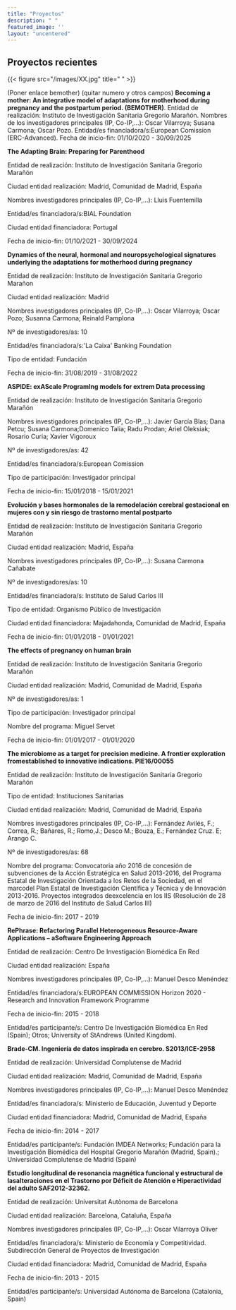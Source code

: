 ```yaml
---
title: "Proyectos"
description: " "
featured_image: ''
layout: "uncentered"
---
```

## Proyectos recientes

{{< figure src="/images/XX.jpg" title=" " >}}

(Poner enlace bemother)
(quitar numero y otros campos)
**Becoming a mother: An integrative model of adaptations for motherhood during pregnancy and the postpartum period. (BEMOTHER)**. Entidad de realización: Instituto de Investigación Sanitaria Gregorio Marañón. Nombres de los investigadores principales (IP, Co-IP,...): Oscar Vilarroya; Susana Carmona; Oscar Pozo. Entidad/es financiadora/s:European Comission (ERC-Advanced). Fecha de inicio-fin: 01/10/2020 -  30/09/2025 


**The Adapting Brain: Preparing for Parenthood**

Entidad de realización: Instituto de Investigación Sanitaria Gregorio Marañón

Ciudad entidad realización: Madrid,  Comunidad de Madrid,  España

Nombres investigadores principales (IP, Co-IP,...): Lluis Fuentemilla

Entidad/es financiadora/s:BIAL Foundation

Ciudad entidad financiadora: Portugal

Fecha de inicio-fin: 01/10/2021 -  30/09/2024


**Dynamics of the neural, hormonal and neuropsychological signatures underlying the adaptations for motherhood during pregnancy**

Entidad de realización: Instituto de Investigación Sanitaria Gregorio Marañon

Ciudad entidad realización: Madrid

Nombres investigadores principales (IP, Co-IP,...): Oscar Vilarroya; Oscar Pozo; Susanna Carmona; Reinald Pamplona

Nº de investigadores/as: 10

Entidad/es financiadora/s:'La Caixa' Banking Foundation

Tipo de entidad: Fundación

Fecha de inicio-fin: 31/08/2019 -  31/08/2022


**ASPIDE: exAScale ProgramIng models for extrem Data processing**

Entidad de realización: Instituto de Investigación Sanitaria Gregorio Marañón

Nombres investigadores principales (IP, Co-IP,...): Javier García Blas; Dana Petcu; Susana Carmona;Domenico Talia; Radu Prodan; Ariel Oleksiak; Rosario Curia; Xavier Vigoroux

Nº de investigadores/as: 42

Entidad/es financiadora/s:European Comission

Tipo de participación: Investigador principal

Fecha de inicio-fin: 15/01/2018 -  15/01/2021

**Evolución y bases hormonales de la remodelación cerebral gestacional en mujeres con y sin riesgo de trastorno mental postparto**

Entidad de realización: Instituto de Investigación Sanitaria Gregorio Marañón

Ciudad entidad realización: Madrid,  España

Nombres investigadores principales (IP, Co-IP,...): Susana Carmona Cañabate

Nº de investigadores/as: 10

Entidad/es financiadora/s: Instituto de Salud Carlos III

Tipo de entidad: Organismo Público de Investigación

Ciudad entidad financiadora: Majadahonda, Comunidad de Madrid, España

Fecha de inicio-fin: 01/01/2018 -  01/01/2021


**The effects of pregnancy on human brain**

Entidad de realización: Instituto de Investigación Sanitaria Gregorio Marañón

Ciudad entidad realización: Madrid,  Comunidad de Madrid,  España

Nº de investigadores/as: 1

Tipo de participación: Investigador principal

Nombre del programa: Miguel Servet

Fecha de inicio-fin: 01/01/2017 -  01/01/2020

**The microbiome as a target for precision medicine. A frontier exploration fromestablished to innovative indications. PIE16/00055**

Entidad de realización: Instituto de Investigación Sanitaria Gregorio Marañón

Tipo de entidad: Instituciones Sanitarias

Ciudad entidad realización: Madrid,  Comunidad de Madrid,  España

Nombres investigadores principales (IP, Co-IP,...): Fernández Avilés, F.; Correa, R.; Bañares, R.; Romo,J.; Desco M.; Bouza, E.; Fernández Cruz. E; Arango C.

Nº de investigadores/as: 68

Nombre del programa: Convocatoria año 2016 de concesión de subvenciones de la Acción Estratégica en Salud 2013-2016, del Programa Estatal de Investigación Orientada a los Retos de la Sociedad, en el marcodel Plan Estatal de Investigación Científica y Técnica y de Innovación 2013-2016. Proyectos integrados deexcelencia en los IIS (Resolución de 28 de marzo de 2016 del Instituto de Salud Carlos III)

Fecha de inicio-fin: 2017 - 2019

**RePhrase: Refactoring Parallel Heterogeneous Resource-Aware Applications – aSoftware Engineering Approach**

Entidad de realización: Centro De Investigación Biomédica En Red

Ciudad entidad realización: España

Nombres investigadores principales (IP, Co-IP,...): Manuel Desco Menéndez 

Entidad/es financiadora/s:EUROPEAN COMMISSION Horizon 2020 - Research and Innovation Framework Programme

Fecha de inicio-fin: 2015 - 2018

Entidad/es participante/s: Centro De Investigación Biomédica En Red (Spain); Otros; University of StAndrews (United Kingdom).

**Brade-CM. Ingeniería de datos inspirada en cerebro. S2013/ICE-2958**

Entidad de realización: Universidad Complutense de Madrid

Ciudad entidad realización: Madrid,  Comunidad de Madrid,  España

Nombres investigadores principales (IP, Co-IP,...): Manuel Desco Menéndez

Entidad/es financiadora/s: Ministerio de Educación, Juventud y Deporte

Ciudad entidad financiadora: Madrid, Comunidad de Madrid, España

Fecha de inicio-fin: 2014 - 2017

Entidad/es participante/s: Fundación IMDEA Networks; Fundación para la Investigación Biomédica del Hospital Gregorio Marañón (Madrid, Spain).; Universidad Complutense de Madrid (Spain)

**Estudio longitudinal de resonancia magnética funcional y estructural de lasalteraciones en el Trastorno por Déficit de Atención e Hiperactividad del adulto SAF2012-32362.**

Entidad de realización: Universitat Autònoma de Barcelona

Ciudad entidad realización: Barcelona,  Cataluña,  España

Nombres investigadores principales (IP, Co-IP,...): Oscar Vilarroya Oliver

Entidad/es financiadora/s: Ministerio de Economía y Competitividad. Subdirección General de Proyectos de Investigación

Ciudad entidad financiadora: Madrid, Comunidad de Madrid, España

Fecha de inicio-fin: 2013 - 2015

Entidad/es participante/s: Universidad Autónoma de Barcelona (Catalonia, Spain)